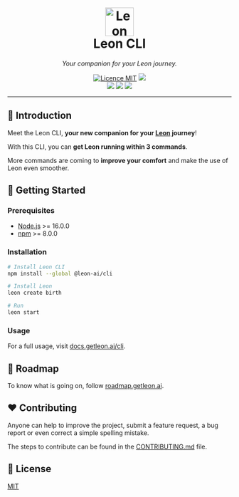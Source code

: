 <h1 align="center">
  <a href="https://getleon.ai"><img width="64" src="https://getleon.ai/img/leon-cli.svg" alt="Leon"></a><br>
  Leon CLI
</h1>

*<p align="center">Your companion for your Leon journey.</p>*

<p align="center">
  <a href="./LICENSE"><img src="https://img.shields.io/badge/licence-MIT-blue.svg?label=License&style=flat" alt="Licence MIT"/></a>
  <a href="./CONTRIBUTING.md"><img src="https://img.shields.io/badge/PRs-welcome-brightgreen.svg?style=flat" /></a>
  <br />
  <a href="https://github.com/leon-ai/leon-cli/actions/workflows/build.yml"><img src="https://github.com/leon-ai/leon-cli/actions/workflows/build.yml/badge.svg?branch=develop" /></a>
  <a href="https://github.com/leon-ai/leon-cli/actions/workflows/tests.yml"><img src="https://github.com/leon-ai/leon-cli/actions/workflows/tests.yml/badge.svg?branch=develop" /></a>
  <a href="https://github.com/leon-ai/leon-cli/actions/workflows/lint.yml"><img src="https://github.com/leon-ai/leon-cli/actions/workflows/lint.yml/badge.svg?branch=develop" /></a>
  <br />
</p>

---

## 👋 Introduction

Meet the Leon CLI, **your new companion for your [Leon](https://getleon.ai/) journey**!

With this CLI, you can **get Leon running within 3 commands**.

More commands are coming to **improve your comfort** and make the use of Leon even smoother.

## 🚀 Getting Started

### Prerequisites

- [Node.js](https://nodejs.org/) >= 16.0.0
- [npm](https://npmjs.com/) >= 8.0.0

### Installation

```sh
# Install Leon CLI
npm install --global @leon-ai/cli

# Install Leon
leon create birth

# Run
leon start
```

### Usage

For a full usage, visit [docs.getleon.ai/cli](https://docs.getleon.ai/cli).

## 🧭 Roadmap

To know what is going on, follow [roadmap.getleon.ai](http://roadmap.getleon.ai).

## ❤ Contributing

Anyone can help to improve the project, submit a feature request, a bug report or even correct a simple spelling mistake.

The steps to contribute can be found in the [CONTRIBUTING.md](./CONTRIBUTING.md) file.

## 📝 License

[MIT](./LICENSE)
